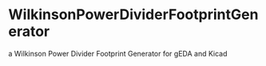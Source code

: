 # WilkinsonPowerDividerFootprintGenerator
a Wilkinson Power Divider Footprint Generator for gEDA and Kicad
